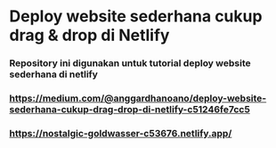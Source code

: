 # Deploy website sederhana cukup drag & drop di Netlify
### Repository ini digunakan untuk tutorial deploy website sederhana di netlify
### https://medium.com/@anggardhanoano/deploy-website-sederhana-cukup-drag-drop-di-netlify-c51246fe7cc5
### https://nostalgic-goldwasser-c53676.netlify.app/

